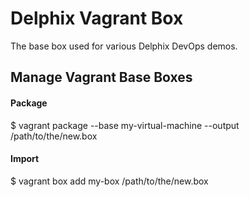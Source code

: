 # Delphix Vagrant Box

The base box used for various Delphix DevOps demos.

## Manage Vagrant Base Boxes

#### Package

  $ vagrant package --base my-virtual-machine --output /path/to/the/new.box

#### Import

  $ vagrant box add my-box /path/to/the/new.box
